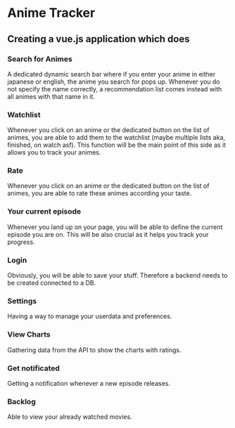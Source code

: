 # Anime Tracker

## Creating a vue.js application which does

### Search for Animes
A dedicated dynamic search bar where if you enter your anime in either japanese or english, the anime you search for pops up. Whenever you do not specify the name correctly, a recommendation list comes instead with all animes with that name in it.
 
### Watchlist
Whenever you click on an anime or the dedicated button on the list of animes, you are able to add them to the watchlist (maybe multiple lists aka, finished, on watch asf). This function will be the main point of this side as it allows you to track your animes. 

### Rate
Whenever you click on an anime or the dedicated button on the list of animes, you are able to rate these animes according your taste.

### Your current episode
Whenever you land up on your page, you will be able to define the current episode you are on. This will be also crucial as it helps you track your progress. 

### Login
Obviously, you will be able to save your stuff. Therefore a backend needs to be created connected to a DB. 

### Settings
Having a way to manage your userdata and preferences.

### View Charts
Gathering data from the API to show the charts with ratings.

### Get notificated
Getting a notification whenever a new episode releases. 

### Backlog
Able to view your already watched movies.
